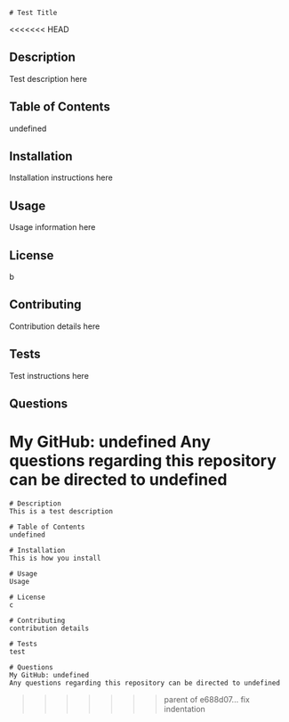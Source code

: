 
    # Test Title

<<<<<<< HEAD
## Description
Test description here

## Table of Contents
undefined

## Installation
Installation instructions here

## Usage
Usage information here

## License
b

## Contributing
Contribution details here

## Tests
Test instructions here

## Questions
My GitHub: undefined
Any questions regarding this repository can be directed to undefined
=======
    # Description
    This is a test description

    # Table of Contents
    undefined

    # Installation
    This is how you install

    # Usage
    Usage

    # License
    c

    # Contributing
    contribution details

    # Tests
    test

    # Questions
    My GitHub: undefined
    Any questions regarding this repository can be directed to undefined
>>>>>>> parent of e688d07... fix indentation

    